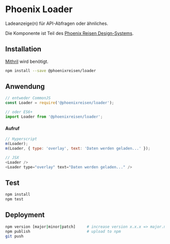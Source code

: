 # Phoenix Loader

Ladeanzeige(n) für API-Abfragen oder ähnliches.

Die Komponente ist Teil des [Phoenix Reisen Design-Systems](https://design-system.phoenixreisen.net).

## Installation

[Mithril](https://mithril.js.org/) wird benötigt.

```bash
npm install --save @phoenixreisen/loader
```

## Anwendung

```js
// entweder CommonJS
const Loader = require('@phoenixreisen/loader');

// oder ES6+
import Loader from '@phoenixreisen/loader';
```

#### Aufruf

```js
// Hyperscript
m(Loader);
m(Loader, { type: 'overlay', text: 'Daten werden geladen...' });

// JSX
<Loader />
<Loader type="overlay" text="Daten werden geladen..." />
```

## Test

```bash
npm install
npm test
```

## Deployment

```bash
npm version [major|minor|patch]     # increase version x.x.x => major.minor.patch
npm publish                         # upload to npm
git push
```